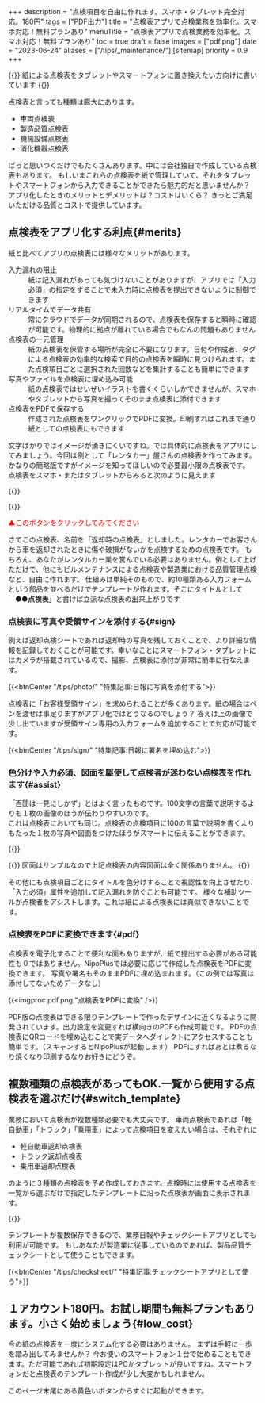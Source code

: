 +++
description = "点検項目を自由に作れます。スマホ・タブレット完全対応。180円"
tags = ["PDF出力"]
title = "点検表アプリで点検業務を効率化。スマホ対応！無料プランあり"
menuTitle = "点検表アプリで点検業務を効率化。スマホ対応！無料プランあり"
toc = true
draft = false
images = ["pdf.png"]
date = "2023-06-24"
aliases = ["/tips/_maintenance/"]
[sitemap]
  priority = 0.9
+++


{{<info>}}
紙による点検表をタブレットやスマートフォンに置き換えたい方向けに書いています
{{</info>}}

点検表と言っても種類は膨大にあります。

- 車両点検表
- 製造品質点検表
- 機械設備点検表
- 消化機器点検表

ぱっと思いつくだけでもたくさんあります。中には会社独自で作成している点検表もあります。
もしいまこれらの点検表を紙で管理していて、それをタブレットやスマートフォンから入力できることができたら魅力的だと思いませんか？
アプリ化したときのメリットとデメリットは？コストはいくら？
きっとご満足いただける品質とコストで提供しています。

## 点検表をアプリ化する利点{#merits}

紙と比べてアプリの点検表には様々なメリットがあります。

<dl class="basic">
<dt>入力漏れの阻止</dt>
<dd>紙は記入漏れがあっても気づけないことがありますが、アプリでは「入力必須」の指定をすることで未入力時に点検表を提出できないように制御できます</dd>
<dt>リアルタイムでデータ共有</dt>
<dd>常にクラウドでデータが同期されるので、点検表を保存すると瞬時に確認が可能です。物理的に拠点が離れている場合でもなんの問題もありません</dd>
<dt>点検表の一元管理</dt>
<dd>紙の点検表を保管する場所が完全に不要になります。日付や作成者、タグによる点検表の効率的な検索で目的の点検表を瞬時に見つけられます。また点検項目ごとに選択された回数などを集計することも簡単にできます</dd>
<dt>写真やファイルを点検表に埋め込み可能</dt>
<dd>紙の点検表ではせいぜいイラストを書くくらいしかできませんが、スマホやタブレットから写真を撮ってそのまま点検表に添付できます</dd>
<dt>点検表をPDFで保存する</dt>
<dd>作成された点検表をワンクリックでPDFに変換。印刷すればこれまで通り紙としての点検表にもできます</dd>
</dl>

文字ばかりではイメージが湧きにくいですね。では具体的に点検表をアプリにしてみましょう。今回は例として「レンタカー」屋さんの点検表を作ってみます。かなりの簡略版ですがイメージを知ってほしいので必要最小限の点検表です。
点検表をスマホ・またはタブレットからみると次のように見えます

{{<nextArrow>}}

{{<icatch filename="tenkenhyou" msg="点検表をApp化 スマホ・タブレット対応" title="点検表をアプリ化した例:車両返却時の点検表" fontsize="30px" alice="tablet">}}

<span style="color:red"> ▲このボタンをクリックしてみてください</span>

さてこの点検表、名前を「返却時の点検表」としました。レンタカーでお客さんから車を返却されたときに傷や破損がないかを点検するための点検表です。
もちろん、あなたがレンタルカー業を営んでいる必要はありません。例として上げただけで、他にもビルメンテナンスによる点検表や製造業における品質管理点検など、自由に作れます。
仕組みは単純そのもので、約10種類ある入力フォームという部品を並べるだけでテンプレートが作れます。そこにタイトルとして「**●●点検表**」と書けば立派な点検表の出来上がりです

### 点検表に写真や受領サインを添付する{#sign}

例えば返却点検シートであれば返却時の写真を残しておくことで、より詳細な情報を記録しておくことが可能です。幸いなことにスマートフォン・タブレットにはカメラが搭載されているので、撮影、点検表に添付が非常に簡単に行なえます。

{{<btnCenter "/tips/photo/" "特集記事:日報に写真を添付する">}}

点検表に「お客様受領サイン」を求められることが多くあります。紙の場合はペンを渡せば事足りますがアプリ化ではどうなるのでしょう？
答えは上の画像で少し出ていますが受領サイン専用の入力フォームを追加することで対応が可能です。

{{<btnCenter "/tips/sign/" "特集記事:日報に署名を埋め込む">}}

### 色分けや入力必須、図面を駆使して点検者が迷わない点検表を作れます{#assist}

「百聞は一見にしかず」とはよく言ったものです。100文字の言葉で説明するよりも１枚の画像のほうが伝わりやすいのです。  
これは点検表においても同じ。点検表の点検項目に100の言葉で説明を書くよりもたった１枚の写真や図面をつけたほうがスマートに伝えることができます。

{{<appscreen filename="uservility"  title="点検表に説明画像や色分けを使用しユーザビリティ向上させる。点検者が迷うことのないように作れる" >}}

{{<alice pos="right" icon="here">}}
図面はサンプルなので上記点検表の内容図面は全く関係ありません。
{{</alice>}}

その他にも点検項目ごとにタイトルを色分けすることで視認性を向上させたり、「入力必須」属性を追加して記入漏れを防ぐことも可能です。
様々な補助ツールが点検者をアシストします。これは紙による点検表には真似できないことです。

### 点検表をPDFに変換できます{#pdf}

点検表を電子化することで便利な面もありますが、紙で提出する必要がある可能性も０ではありません。NipoPlusでは必要に応じて作成した点検表をPDFに変換できます。
写真や署名もそのままPDFに埋め込まれます。（この例では写真は添付してないためデータなし）


{{<imgproc pdf.png "点検表をPDFに変換" />}}

PDF版の点検表はできる限りテンプレートで作ったデザインに近くなるように開発されています。出力設定を変更すれば横向きのPDFも作成可能です。
PDFの点検表にQRコードを埋め込むことで実データへダイレクトにアクセスすることも簡単です。（スキャンするとNipoPlusが起動します）
PDFにすればあとは煮るなり焼くなり印刷するなりお好きにどうぞ。

## 複数種類の点検表があってもOK.一覧から使用する点検表を選ぶだけ{#switch_template}

業務において点検表が複数種類必要でも大丈夫です。
車両点検表であれば「軽自動車」「トラック」「乗用車」によって点検項目を変えたい場合は、それぞれに

- 軽自動車返却点検表
- トラック返却点検表
- 乗用車返却点検表

のように３種類の点検表を予め作成しておきます。点検時には使用する点検表を一覧から選ぶだけで指定したテンプレートに沿った点検表が画面に表示されます。

{{<icatch filename="sheet-select" msg="使用する点検表を 一覧から選びます" title="点検表が複数種類ある場合は一覧から選んで使用します" fontsize="30px" alice="ok">}}

テンプレートが複数保存できるので、業務日報やチェックシートアプリとしても利用が可能です。
もしあなたが製造業に従事しているのであれば、製品品質チェックシートとして使うこともできます。

{{<btnCenter "/tips/checksheet/" "特集記事:チェックシートアプリとして使う">}}

## １アカウント180円。お試し期間も無料プランもあります。小さく始めましょう{#low_cost}

今の紙の点検表を一度にシステム化する必要はありません。
まずは手軽に一歩を踏み出してみませんか？
今お使いのスマートフォン１台で始めることもできます。ただ可能であれば初期設定はPCかタブレットが良いですね。スマートフォンだと点検表のテンプレート作成が少し大変かもしれません。

このページ末尾にある黄色いボタンからすぐに起動ができます。